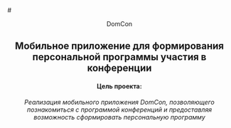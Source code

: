 #<center> DomCon
## Мобильное приложение для формирования персональной программы участия в конференции
#### Цель проекта:
*Реализация мобильного приложения DomCon, позволяющего познакомиться с программой конференций и предоставляя возможность сформировать персональную программу*

